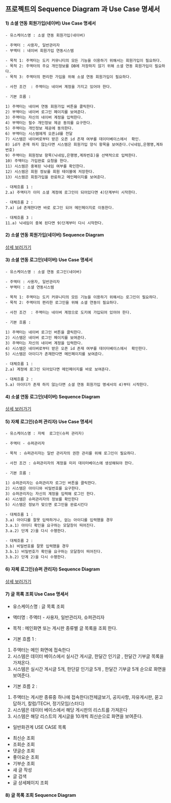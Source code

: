 ## 프로젝트의 Sequence Diagram 과 Use Case 명세서

#### 1) 소셜 연동 회원가입(네이버) Use Case 명세서

 	- 유스케이스명 : 소셜 연동 회원가입(네이버)

 	- 주액터 : 사용자, 일반관리자 
 	- 부액터 : 네이버 회원가입 연동시스템

 	- 목적 1: 주액터는 도키 커뮤니티의 모든 기능을 이용하기 위해서는 회원가입이 필요하다.
 	- 목적 2: 주액터의 주요 개인정보를 DB에 저장하지 않기 위해 소셜 연동 회원가입이 필요하다.
 	- 목적 3: 주액터의 편리한 가입을 위해 소셜 연동 회원가입이 필요하다.

 	- 사전 조건  : 주액터는 네이버 계정을 가지고 있어야 한다.
	
 	- 기본 흐름 : 
	
 	1) 주액터는 네이버 연동 회원가입 버튼을 클릭한다.
 	2) 부액터는 네이버 로그인 페이지를 보여준다.
 	3) 주액터는 자신의 네이버 계정을 입력한다.
 	4) 부액터는 필수 개인정보 제공 동의를 요구한다.
 	5) 주액터는 개인정보 제공에 동의한다.
 	6) 부액터는 시스템에게 오픈id를 전달
 	7) 시스템은 네이버로부터 받은 오픈 id 존재 여부를 데이터베이스에서  확인.
 	8) id가 존재 하지 않는다면 시스템은 회원가입 양식 항목을 보여준다.(닉네임,은행명,계좌번호)
 	9) 주액터는 회원정보 항목(닉네임,은행명,계좌번호)을 선택적으로 입력한다.
 	10) 주액터는 가입완료 요청을 한다.
 	11) 시스템은 중복된 닉네임 여부를 확인한다.
 	12) 시스템은 회원 정보를 회원 테이블에 저장한다.
 	13) 시스템은 회원가입을 완료하고 메인페이지를 보여준다.

 	- 대체흐름 1 :
 	2.a) 주액터가 이미 소셜 계정에 로그인이 되어있다면 4)단계부터 시작한다.

 	- 대체흐름 2 :
 	7.a) id 존재한다면 바로 로그인 되어 메인페이지로 이동한다.
 	
 	- 대체흐름 3 :
 	11.a) 닉네임이 중복 된다면 9)단계부터 다시 시작한다.
 	
#### 2) 소셜 연동 회원가입(네이버) Sequence Diagram
 	
[상세 보러가기](https://www.draw.io/?lightbox=1&highlight=0000ff&edit=_blank&layers=1&nav=1#R7V1bc%2BI4Fv41rtp9gNLFF%2FnRBtLp3e7ZrsnOTM%2B%2BOeAQ1wAmxrnNr1%2FJlnyRBBhig0mSSlWwLEviXD%2Bdc%2BQYeLR8%2BZIE6%2Fvv8SxcGAjMXgw8NhBCJgH0D2t5zVugaeG8ZZ5EM95WNtxEf4e8kT84f4xm4abWMY3jRRqt643TeLUKp2mtLUiS%2BLne7S5e1GddB3M%2BIygbbqbBQqxjaJXtf0Sz9D5vJ8gu26%2FDaH4v5oa2m9%2B5DaZ%2FzZP4ccVnNBC%2By37y28tAjMVn3twHs%2Fi50oQnBh4lcZzmn5Yvo3DByCsIlz93teVu8QWTcJU2eeD3eYw23l2S%2Fhbe%2FPsq%2FV%2BQ%2FPI6gCQf5ilYPIbie9gLOqB%2FF9Nx6bLTV04s%2B%2BExFjcGm4yVHu0A7fVLeZN%2BmvO%2F2Si3oiFep6KNrvFW7kfb8glFM6rNjSj11uzj43JxlQRL%2BtF%2Fvo%2FS8GYdTFn7MxVQ2nafLhf0ChZDVOnDSfYUJmn4Umni9PoSxsswTV5pF36XcOHg0m06nJXPpaBA6PJO9xUpKXoGXD7nxdglh%2BgHzqQDGIbhqRi2iOP1xXEMAlBjmYV1LLOByjJktcCy%2BOH6bvPtly9P9vf41Vz5g4fg68AFKssmY8P1DDIyJiPD9Q3aZeIZPjCoQWUtE4OJHvjtq0LVCrkY9W%2F4neI6t7DQboec2NWQD2mo14a864mnkfeJbxDT8MyMVGPDN1mLj1gjXVsj0trBkgnf6nazrsp%2B0lh%2FsodkFWLjO2wutsIrw3VZC6FryBZDvGzNY7YA2nJezjo6xTgtZ5HC2bGvZ2DeSMnGGwueE8M1z0xICMnZKYkVSnrTNE52meS8A%2FbZF40oHvoW3IaLH%2FEmSqN4RbvcxmkaL5kbYDf8AuuM4gV7blyinXIMbxHN2bNpLBn2%2BDFdRKtwVIA40BLtNUJsnpLyEFgadyxRPVzNPAZV6dUqXjE%2FOAs29%2BGME6dCp02axH8VMFQW2F00C2cC526hWIVCloZCoi0JF0EaPYW1wXVk4zP8iKMMdAiGWHX3CwGSSL%2BJH5NpyB%2BrolV5JNMdElSHX9JQaZDMw1QZitI6eK10W7MOm51rHiJcmwnjGpSmH%2FJBS0EpKPsW2bG7lZ2%2BC4tpOS0JCx1piBEof%2Bq4XVb%2FgwWnZiPaYD10D2L9dBFsNtF0F8PRBTBcsQ74WH7bewbawuHW%2BIdUjwuHGUzZDU0VfNgUr4JyHIaEaAeBhArQSyCfzrMNb5wNm%2BFMNhdtNIeKhFEvy2BrwN32lIpNmGhQk%2Bzfl9Fsxm76G7qVi1bzb%2BEdExRctvzKZQcXcipwA7diSZwGaXCbTcHAANc1uizLp7%2BUnSMwtAyLLnNEr2F5TX9Z9ySlaIIOHUSZrIfBJn0ON6lsIKv%2B02lpT2TWhU%2BzRSIaHRIBpfYxiBD%2Bj2VM9tqApsbEcc9sTLC5n38VVtVVJdOGMInoKpjujqli3MfzeBUsfpStu3XiLlosarA%2BtKdTRXHpnZnj3oKWoLsjxdZ0UB7ukJ4O1KhjOEZplbz%2BZPaOGjJ%2B%2BWf13viFG8P86tXYs0%2FKBXzXVzI5zMgleEdPt1%2B67RB3aAK3%2FKmJioXdYeWeS47U%2B52T9A8zYl2o%2Fs1mXjEG9Lqi8ldXPrZtWc777hsUk06O9A0KYpUH6to3mKpvwEMBJScZWMwijB7gcJBpw14YSuEjzqDkiD1IYWINSgrQOcmG9awDoOSeAL9O2Eqg%2BXanUuTaOLsQUJ2KHpx15lVMpwutrfgS2zar3gQMAXD3eJTsqgIPdruZvc6jcDM90X5ZaRXM0DyssGegzrW%2FQZjg3SPDgupnQ4bWYRus9gJ1F6d6iuM9OqTH0BmBJTiTQoUN%2FfChseCt62%2B6zDqIxPYp4siWGowyc4yQ%2Be3czxMioEEWXHKLRBqpoACf4QJfoAAv75aBBV%2FEoIq0Zo41GEawWDCKAwePJeTYI5bhjVTgcCm4wVZNDgYatZFTEi3anMMSSx8a7csOwyVF6uitgB8JjT6Vy7fUKIQ1fJPe5kFnnkVXFfhSsT2GGmyPT6ujDbD9u4dnuCE8k6Oq7bHBVvfIbuH%2FmmRW6GfbcKEo1hmXvpPlUahSeIbn1vfIQuNy5fKyKah7I6DUo3%2Fwj8Stb8cn2RhF%2Biafyubd6FRsUaP6Hh1lXyLfwecqS6gB%2BGdPNZXCoSGq4zVLUyNjQV3hZHdSohpWCLaJidayyhJxAgZLcRk2R57rw6w9XybJBJdacD8bwoNZcdm2OI7PF4d0ylAiuBFbijeWc4yX4SqghOJtTd2ujTXSZ3cnfZ0Eb4sw0AAMTeRU40C0BcAiz9BKIKgncA9apmxeHACHogz7YMQHoFlLJ8i1IyeO%2BTjqbq4FSXmXwF%2BOz9nmkTKwd6DOmd7Jbq%2Fv%2FIMASsoGwXEMhMjcM1LnHNTACygyNRQYMHjpix1ZBjK4l94BIUAFXtJnbQ4vy4DLmG3livSNT%2FrqjwGW9EsTXymc9mngIG6gce9u7wYR3qImZ4utO5oURx6l4KVuKAsbCvjrFjD53HX%2Frk6GT1r2D4nuLNh2r9FeXqJaeaI9pSbS1v1xNPXAvIL0D0CL9aqReuF4%2F6pGRCD0RMhif8aK4F6JhhLOOrpUBECwe6SuIQhpsHN4fy5NxpBYILE9Lg1ZZmd2WcWCtoCCkg%2BTAzaEHxF0TYOQr2OjiOjnfVnYZdTXsAuRzt5iATbOF6F3PmKEXlEJW3dCUcMHtzM%2BuBqU93Yv9C6DGhBJ5wuc47EK3jNSxx4JgdOCj75wsCh64XQnTisFy0qQg5wYYSCgOfaUlaOOxdn34rB2o4xK7tlEAsKzeurYqCI5Q4n0SGNSTxrBQKDBsZFPm8o1B%2B%2BK8btHH1KWNV0ZqXONvADHennRAomrELR2fkCphzx7hKBAglWjborDrJ7L08G85CiPOJv8lm%2FWE8T7qyL6auEdSY9PGaB2%2F3u%2FCFZkHQbXpj1e%2FX53jb4PVOSEmhwwFttJltt3eJEYTw3khQOTrOireJbyx1HSCg2KW7bx8fMs8UFyhylXpXOQJlIkr6vjxFrB05iDFjxK7xECQNK73t6QigS7R2oPE%2BgZqGYFHGY6ymgSFMo9YcqtTTNeVHZRIjjWlPt0FnfSs%2BATmjeH5rK6HHtaS1Xh7o5r6bn%2BmVKumrs9wcbulO%2Bwc%2Fw9PHHZF9U03aF4P6wwreK82REv2ZBf50XHGlIVVV7a1L62ajedKsAmRblOQweZv2onO%2BZE4bff282N7CB1KtqZg9S%2FdvjTQR6ATHfFrmzUSmzZtA4atmPd7MaEv0vxOJBxzQNXvZIHTZTT8vM9TXGKQWu7%2BZkFUkY6uDW32EvUWDjD4%2BGsPDxVxLVoN2vcU4OOpES7qXkFWWeYS%2F9Wck0MsYxX7axvlWpjL9%2FZyklXTaYIgY6OPumZo0KdXHt2MacIEe6uYFYV52K0xjI1jNFZ6s4Yo3m5j0K797dhlKtT3IbVKd2xQaMfH48NpOG%2Bvahxbp8PH7J%2BUY6fkBOqw8t%2FVg4e%2F%2Fn888G6S5LBv5KNlx66N3t3r6WmHKkXi5cu%2FfBcAK5Xi5t1aHDGXPDPR%2FRijZ%2BuB79e%2FfHl9TpcT8iPgeY8QWcvNL4JHx7DFcUCCIyjYJ4Ey224QZv0qyorb9JjCWQekoVU8pdb9FkjwFtVfCAVAQx0%2F0bIaknH6WX5L6VyuSj%2FdRee%2FB8%3D)

#### 3) 소셜 연동 로그인(네이버) Use Case 명세서

 	- 유스케이스명 : 소셜 연동 로그인(네이버)

 	- 주액터 : 사용자, 일반관리자 
 	- 부액터 : 소셜 연동시스템

 	- 목적 1: 주액터는 도키 커뮤니티의 모든 기능을 이용하기 위해서는 로그인이 필요하다.
 	- 목적 2: 주액터의 편리한 로그인을 위해 소셜 연동이 필요하다.

 	- 사전 조건  : 주액터는 네이버 계정으로 도키에 가입되어 있어야 한다.
 	
 	- 기본 흐름 : 
 	
 	1) 주액터는 네이버 로그인 버튼을 클릭한다.
 	2) 시스템은 네이버 로그인 페이지를 보여준다.
 	3) 주액터는 자신의 네이버 계정을 입력한다.
 	4) 시스템은 네이버로부터 받은 오픈 id 존재 여부를 데이터베이스에서  확인한다.
 	5) 시스템은 아이디가 존재한다면 메인페이지를 보여준다.

 	- 대체흐름 1 :
 	2.a) 계정에 로그인 되어있다면 메인페이지를 바로 보여준다.
 	
 	- 대체흐름 2 :
 	5.a) 아이디가 존재 하지 않는다면 소셜 연동 회원가입 명세서의 4)부터 시작한다.
 	
#### 4) 소셜 연동 로그인(네이버) Sequence Diagram

[상세 보러가기](https://www.draw.io/?lightbox=1&highlight=0000ff&edit=_blank&layers=1&nav=1#R7Vxbc6M4Fv41qpp9SAoQF%2FFobGdmameruia1NbtPW9goNtsYubGSOPvrV1cukuJL2k6YTPslcCQEnOuncw4BcLrZ%2F9zk2%2FU%2FSIErEHjFHsAZCAKIILyN2AGnvUhaEKSBpKyaspA0vyPcl%2F%2FDiugp6mNZ4N1gIiWkouV2SFySusZLOqDlTUOeh9MeSDW86zZfYYtwv8wrTdVvwOl%2FlAVdK7ofp93AL7hcrdXNURDLgUW%2B%2FLpqyGOt7liTGsuRTa6XUW%2B5W%2BcFee6R4BzAaUMIlUeb%2FRRXnLeaZ%2Fo6%2BqIfFMBsTTcVO%2FHZoRi%2Be%2BVi%2F5SL2Xs1uKb927223rfi4Wn1383692b%2Bcu%2Bj%2FyR%2FX329UWJ%2ByqtHfZN5BlAIJiGYT0E6A1nIKVnAiewOnJiAzBPT7kCaCmIGJj5Ip2A%2BARkbRfpaxEbv8bdHXC8ZU71Zma%2BafGO9GMV79grZjjbkK56SijSMLgQBs4eyqgxSjwkPpKZKHYNQn6uF%2BfgTbmjJ9GRSlaua0TZlUfDBLFeEJeMebpzsVALgS%2BB9j6TY%2BzMmG0ybFzZFjd74CVR6%2BKIpfqSU4LmnlZG2m3VPI0NFy5UtrNr1O6GyAyXXM2QMLRlPlpTx05QCU%2B8tP3zcVHJCx77f8gWuvpBdSUvCubYglJINm1Dxgaw1IS0oEMAH8XOIgJLtUIbkkVZlzeSufYN3KXFEyDPE4SFbHKFDGMm1hBE6DG4G0glAU2E0GUg9YUYeQNLa5gAxpfL%2B%2BaslMNMOenrfsws%2FvhQ7IbTYmTi0O3hPfkZnO7BTuB3nG66k9WK3FcyLK%2B6fFs2A%2F%2FG3R%2B75Ba9vdoLZEzbBj7d7eZEaZ0cr8df2nYyCMuE42cFEPPOMPwCjfLSwvXB8wo7dwr7jouWMCzgHZZBiFM7WVvAfy80kGh8zE4uZs8xtIJLI1FIRW5tCIP1w1obJ%2BFiLbD01uYTrYsKBb4dqiny3xoXiVI%2BJEhVpUMspeF%2FSf%2FE4eRvEUJ3%2FW5ynzKfI89leBVJx8tI7%2BYKbkr0mBz2HI%2B2OPDZLfCiWKeHjYoDObVn1BBE55KBpDa5yWj4Nkb5LOOoOX0jJHrnns5hEbxH02l881IzUkLd8QbVKHzmfu7DPSMOlad6sMLWWZiLPX3rTtnzCztK3lnVvV8H0uir4dqUJ4LiUJkVD0aIL6cyRdUeoMnpTMj6dgfG4dCZOB7L1L6Qyh5cdo8bocD0%2BjUHj0pjQH3qD1MgTvFlnji08Rq1xJJ2uA488kRPS8Mi%2F9bzwrwyPovg6oe7YwiPUweC8WLes8t2uXB7SvOCQroxJBUyhvx0Um9k1a61XxHwxIZ4Xfj6NEKGZmnm7ENMPl6ErGMh0226b18CVcFvKLDNPtjWrxU8iQRGw23u9o7%2FxQy5MT6TnHvJNWb3Ia9r0Hggg5AFhjasnzHPU1shwkV6OL9nujTH5lHywJs0mr4bDz0oP%2BHgin1MMVpiyUHPDXnVZ1ivn9bw4cqPKFXxYVSwGw2VdCG3l417v0cQgbfJ698AW1cvzApea8EyaYnj3%2FuVdbezG4HkQRS2vjeOO80W521a54npZ8yR%2Fx5WK5LT%2FQGa21L8FsrJ0KJd7qO7UzeTJKzZBJ6%2FaPDDy1YKTGExmIvEVqawhYsTwVmsi02ypjCqRazoZVb96XpcU3zNmcvJzkxt1jlcdy1kljcA0WO3Re94Hukoa0Hvd03xXtiuwC0wWh3psUEGdkaMMRDNO6UEu0tA1WZE6r3pAbAj%2B%2BlnExKgQisITjpdLq5zIRookXXiXKi6lyILwjrTjgTBweTk4akvj2I0FKhslY8kJqjSWUPsjOdRKxlFo%2B36sZZkyO%2B8Z7N1dBuPYVNLRAzTmGm693s9wFCjyBsPBG5XIBvPI9C3XBm92QS74%2FrDNAvMcpKh37RRMElGgZRdGPJCr6A7VaJqAiYju7I5ymo7f7kBtNX%2Bc3DaioNJv%2BIHrDOwovys1gq%2F1sTSE5jRfiFt4VhjMOH7ybiMeEBmQijK%2FO5cxkgXGKanZ0nkp1B7nO%2FqMd%2FRYdLwI6ghN1IEQsoIdcpiU1pDLBzu7fAml6okifuqp2vrEU3qUohMUc8J1CkmN8zgaHCBG3R4wF8syTXQhxjdBQ5cf7PTxKrgRQRuuuEV4NbxyXpn002zfLbedfA%2BOOLLUtSPACXXGvwD2b9n%2BUdhfG%2FP1c%2BqRF4yg5eD4TiIdl9V%2F0E7iVET4fhsJaCdtYx24jaatFieq4ItUg1zKUB76dabILBTLuTwCT0cbgVOzBczlM9okzfs0Bp%2BXMPgsAfjI9iwJL7M9i1NT4KYgrxybob1lT7ildZbj6%2F3TnO%2Bf2u7%2BibTBmO%2BlVENg2oHhDI3VxGILWLkw7vuamKNl9fPjo9jsQmhV%2Fwg%2BCuKrCcLeL14JICXhGJoOjgKkkfdUXQwgHVl3hKlWeMK%2B%2BPP5jNA3fEb84XuqK%2FfQdi4jTQyXwXgxRpcx8qY6%2FZ3HxZvqzIVH6DTC8xIAnwXLM6RxCMtz538JLB96nrXwSQpwMfEGlniR3jWfCuNln8NUFFhCfsmfBcbHjo823xfGhye0OPyofrbO0xCfKZYzsJtpz%2B%2B8hQ5dGRLZE8SFBVzdaa7PQe1vQfUnpZpAtrTXbbQw5zGavOErHUi9b7fvmnyD36sbycxxxL4DtLm3euhqxupoVYgymfhov%2FV1uk6rniecZip8pSdKs%2BP0mH5kxSdHM5JTDNdzmSdkPn64TJUeMcUXmsZxRlOImWe21rq2z7QzLX6ou0KYMaVhl0hUqcWenQ0K7sdbPP48Fhm5UmDpZSySnXb%2FhUbKsftXP3D%2Bfw%3D%3D)

#### 5) 자체  로그인(슈퍼 관리자) Use Case 명세서

 	- 유스케이스명 : 자체  로그인(슈퍼 관리자)

 	- 주액터 - 슈퍼관리자

 	- 목적 : 슈퍼관리자는 일반 관리자의 권한 관리를 위해 로그인이 필요하다.

 	- 사전 조건 : 슈퍼관리자의 계정을 미리 데이터베이스에 생성해둬야 한다.

 	- 기본 흐름 : 
	
 	1) 슈퍼관리자는 슈퍼관리자 로그인 버튼을 클릭한다.
 	2) 시스템은 아이디와 비밀번호를 요구한다.
 	3) 슈퍼관리자는 자신의 계정을 입력해 로그인 한다.
 	4) 시스템은 슈퍼관리자의 정보를 확인한다
 	5) 시스템은 정보가 맞으면 로그인을 완료시킨다

 	- 대체흐름 1 :   
 	3.a) 아이디를 잘못 입력하거나, 없는 아이디를 입력했을 경우 
 	3.a.1) 아이디 확인을 요구하는 모달창이 띄어진다.
 	3.a.2) 단계 2)을 다시 수행한다.
 	
 	- 대체흐름 2 : 
 	3.b) 비밀번호를 잘못 입력했을 경우
 	3.b.1) 비밀번호가 확인을 요구하는 모달창이 띄어진다.
 	3.b.2) 단계 2)을 다시 수행한다.  
 	
#### 6) 자체  로그인(슈퍼 관리자) Sequence Diagram

[상세 보러가기](https://www.draw.io/?lightbox=1&highlight=0000ff&edit=_blank&layers=1&nav=1&title=Untitled%20Diagram.drawio#R7Vzfc6M2EP5rmLk%2BxAMIgXg0dtJ2ep25uUyn7VMHG8Wmh5EP4zjpX98VEr8kOXFyxvYldy8Ru7DY%2B%2B1qV5%2Fks9Bk9fBzEa%2BXv7OEZpZrJw8WmlquizEJ4A%2BXPAqJ64aukCyKNBEypxXcpv9RKbSldJsmdNO7sWQsK9N1XzhneU7nZU8WFwXb9W%2B7Y1n%2Fret4QTXB7TzOaukIt%2FI%2F06RcSrnjh63iF5oulvLlxPWFYhbPvywKts3lG3OWU6FZxbUZ%2BS03yzhhu44IXVtoUjBWitHqYUIz7tnaZ%2FVz5WP9QS0ULctVBhcODCv1zZ6HnUMehu9V0Lzsvm6fva%2FJ3f3i39Xyc3H9eOuQf4LfFl%2BuPE%2BYuY%2Bzbf0W18%2FAYHTHwG73%2Ff7XLasVV5sqBsZwg%2BOvH1oljBbyb2VlVgvYuqxl8Bln6n0gEy%2Bsxcp3B9%2Bv%2BXC7ym6KeAXDaLdMS3q7judcvoPINvnnnhYlfVBip3WZ08AIyUHZipbFI9wiH7hycCgxlJlxheuQ33WirMmDZSfCXCKFsQzuRWO%2FRQkGEqgXgIbdU4GWMbb%2BDlHzXQU1Qgyo2diAGsJDoWYA7XpihdcWhBgMIteKIBlhHFljxwon1vXYigIrItVtUxh84CMytgiIphYB0aR6YMyfJOJJ3xpPGrs%2FgfqWft3SHLzt2tM0XgAKGkrgao7epizYFzphGStAXs2DEDdplimiDlocfFkNXK%2B%2Bloa5nuOYwjQ9ztJFDrJVmiRcGcVSMAdMaXEs3Imn4O442AA8NqWrNxTuSMN9PC%2FBn0%2Fkirihdd%2FHeEazT2yTlinjXpuxsmQrnp9cETUVrAbKctFd9c8AQcmUjGPbMktzwL0uzfbRJk%2BiwmEb8tAzgBEMBYah3EEqhZBTImuiKhshoewqoao8ItBb2H%2F8qgGm5kEn7jt54fjHcidCmjsDUzE6pT99gz8ji9xYxKvmKNcai0ltwiV8Uov4TEe8s3vT1uaK83sz0Lw5jSrvaSEqhBCZUjjlJYD7lljh2X0b4EPy%2FrSuJYaWSfESzZMxX4u0lS6JN0uaSE91nCgqZb3OaNsWmmjLlGed1vGIqR%2BpZQXN4jK975s3eUm%2B4RNLq06wiffGtTUo4Oy%2BlQ3bFnMqH%2BwuJEy2RgTZzT9fhdtWYCzjYkFLzTS4O37s3LbmN2ye%2FhZO%2F12B3Vv1wEAYbSOl8fXrgye8jOCBF1YQPdVkorNGWUj6gUH6YIVKWBwccc%2FYPULA9SaXI4RM3WIOFTP0IS3%2F4s3aKPCwvP6b60Z21Ynz6%2BmD7Oaqi8fOxSdapPANeefdafeOEoGCUThbBPrhk5ESqG3%2BwSGoGFamoUuMQBNLMEgEthEnI9B%2BzxHoYH%2BYSfA5wxcYg%2B7LZsF5Fm826fypyHO%2Fi2YLkFJBfzXqrrqK1mztgfloIDrvE0SkrhBfD2J4dgxNxUBwuJt1nFsmyngu2CROFxeL2Ydq0elyxrEz4gxjBaZdEcx38SrNHsUzYCherSslQrwgLGl2TzkXpWn6RjosdcBZ6p5OfEquzFmxirO%2BeifjgOsD8TkrZUZLKDVX8FXnab4wPs9J0CtJS3K1ZCZ76jRPquDkervz0SplWcT55g6M1ub5PpK8YceKpP%2F27uPtFtSV4nMX48bXyrj1fJJu1lksvZ7mnMxrvZKxuOx%2BIJXyd0bWk5yz1ArOhlMOY846Cy0R1A4MHEk%2FcPp5WtEVWJI9BITeqLNfIMJtz36BZKJPsrOj7hGE9ZzdmV%2BQiZxE9v655Nt2CHSqWPNQxw2ybIMYRxaeckmnqWJFuWQLlsdZp9Xqt3dd7idQuP6KQqb%2BfK5tDIAmCcKZfSyaOCR4z9zY26zRcXCcwYAw7Ype6IJfchOifjwbXD%2BYgfP3xHiIdkrLZbjuZOzNTYR8Xw3Si%2B%2FBQuKOcAuurcwUAazJO1rbfWUQORgHI932aTs0fSvFPaQ2Q%2FW9tkLS2QWYWOOg3g7G9R4xlHAktWEg94jH9a5xXaTN1Vjbqz14l1d2PB%2FpHY8L1Eo%2By1BB%2B7adC1bGZTyrXmFrtS7ibZANiEHVg34IR057LQohVL8Jy8F0nFaRTONNuaOb8rkSeJTWwvOUWCJIr2jEkDaD7UG7%2Bs4SEsH1sgMFtRZV3SBEkM07vV43WG%2BZ8mdtHoCmbvBVbZ9pimvDcJCeMDD0hEbk3MGQO2Dv4R30hAHCh%2FWEwx3jOBmhj223Q6faozAMz0%2BnHtJhhu%2BxwyTqgbGzN5joZauXt8LXcZy6zaAyg%2FhH6hV9dWryT9woIn394I3MhVnW46mkbKKQN4pSKJpAaAt9XunlIZOwLecRudQyHarkerOp163S6JT9FTrgeMnbq9J%2BqKaC8ZitjsNwx%2FtcDQfc5IbLT%2FWJJGkWRbK9rbrXSD84dakR75v60pNGvHcAV%2FmDxajzxFXZBV%2FlLg9vRwKNqtCMDVyBPAODhaOn1oZRszbUa5FYHpKWt5B3Yr4y5WvGcXWksSUqqrwNuU08vdSMdbB6WJcYTpeeOGUNh3V%2FpOzeZrIPn%2Ff6DXyM8DO2hs5Xnf3xG2ox5NnVtHyyCezkWI%2FceZ5FvNyEdFRETT8NCU%2BZkNiwUPvWeXTynU2TKiqm39cZe8jhUNGzRXPf2%2BvlNcbNM%2F0a4pS9PH7Zkf23QmM4SC0XgcsJqFdWnzA4wNrA9Qe%2F7Pz8m0FSOwX4TUjqBwGPCiVctr9kF7e3%2F1kAuv4f)

#### 7) 글 목록 조회 Use Case 명세서

- 유스케이스명 : 글 목록 조회

- 액터명 : 주액터 - 사용자, 일반관리자, 슈퍼관리자

- 목적 : 메인화면 또는 게시판 종류별 글 목록을 조회 한다. 

- 기본 흐름 1 : 

1) 주액터는 메인 화면에 접속한다
2) 시스템은 데이터 베이스에서 실시간 게시글, 한달간 인기글 , 한달간 기부글 목록을 가져온다.
3) 시스템은 실시간 게시글 5개, 한단갈 인기글 5개 , 한달간 기부글 5개 순으로 화면을 보여준다.

- 기본 흐름 2 :
1) 주액터는 게시판 종류중 하나에 접속한다(전체글보기, 공지사항, 자유게시판, 묻고답하기, 칼럼/TECH, 정기모임/스터디)
2) 시스템은 데이터 베이스에서 해당 게시판의 리스트를 가져온다
3) 시스템은 해당 리스트의 게시글을 10개씩 최신순으로 화면을 보여준다.

- 일반화관계 USE CASE 목록

* 최신순 조회
* 조회순 조회
* 댓글순 조회
* 좋아요순 조회
* 기부순 조회
* 새 글 작성
* 글 검색
* 글 상세페이지 조회 


#### 8) 글 목록 조회  Sequence Diagram
